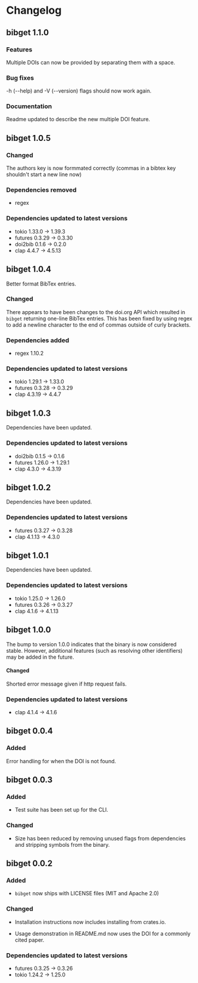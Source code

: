 # Changelog

## bibget 1.1.0

### Features

Multiple DOIs can now be provided by separating them with a space.

### Bug fixes

-h (--help) and -V (--version) flags should now work again.

### Documentation

Readme updated to describe the new multiple DOI feature. 

## bibget 1.0.5

### Changed

The authors key is now formmated correctly (commas in a bibtex key shouldn't
start a new line now)

### Dependencies removed 

* regex 

### Dependencies updated to latest versions

* tokio 1.33.0 -> 1.39.3
* futures  0.3.29 -> 0.3.30
* doi2bib 0.1.6 -> 0.2.0
* clap 4.4.7 -> 4.5.13 

## bibget 1.0.4

Better format BibTex entries. 

### Changed

There appears to have been changes to the doi.org API which resulted in 
`bibget` returning one-line BibTex entries. This has been fixed by using regex
to add a newline character to the end of commas outside of curly brackets. 

### Dependencies added

* regex 1.10.2

### Dependencies updated to latest versions

* tokio 1.29.1 -> 1.33.0
* futures  0.3.28 -> 0.3.29
* clap 4.3.19 -> 4.4.7

## bibget 1.0.3

Dependencies have been updated.

### Dependencies updated to latest versions

* doi2bib 0.1.5 -> 0.1.6
* futures 1.26.0 -> 1.29.1
* clap 4.3.0 -> 4.3.19

## bibget 1.0.2

Dependencies have been updated.

### Dependencies updated to latest versions

* futures 0.3.27 -> 0.3.28
* clap 4.1.13 -> 4.3.0

## bibget 1.0.1

Dependencies have been updated.

### Dependencies updated to latest versions

* tokio 1.25.0 -> 1.26.0
* futures 0.3.26 -> 0.3.27
* clap 4.1.6 -> 4.1.13

## bibget 1.0.0

The bump to version 1.0.0 indicates that the binary is now considered
stable. However, additional features (such as resolving other identifiers) may
be added in the future. 

#### Changed

Shorted error message given if http request fails. 

### Dependencies updated to latest versions

* clap 4.1.4 -> 4.1.6

## bibget 0.0.4

### Added

Error handling for when the DOI is not found.

## bibget 0.0.3

### Added 

* Test suite has been set up for the CLI. 

### Changed 

* Size has been reduced by removing unused flags from dependencies and stripping symbols from the binary.

## bibget 0.0.2

### Added 

* `bibget` now ships with LICENSE files (MIT and Apache 2.0)

### Changed 

* Installation instructions now includes installing from crates.io.

* Usage demonstration in README.md now uses the DOI for a commonly cited paper. 

### Dependencies updated to latest versions

* futures 0.3.25 -> 0.3.26
* tokio 1.24.2 -> 1.25.0
